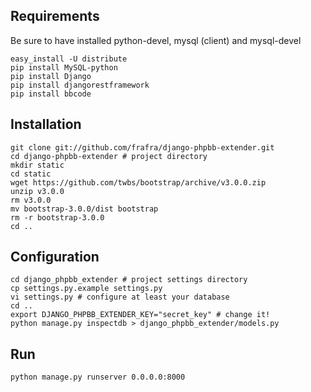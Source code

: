 Requirements
------------

Be sure to have installed python-devel, mysql (client) and mysql-devel

    easy_install -U distribute
    pip install MySQL-python
    pip install Django
    pip install djangorestframework
    pip install bbcode

Installation
------------

    git clone git://github.com/frafra/django-phpbb-extender.git
    cd django-phpbb-extender # project directory
    mkdir static
    cd static
    wget https://github.com/twbs/bootstrap/archive/v3.0.0.zip
    unzip v3.0.0
    rm v3.0.0
    mv bootstrap-3.0.0/dist bootstrap
    rm -r bootstrap-3.0.0
    cd ..

Configuration
-------------
    
    cd django_phpbb_extender # project settings directory
    cp settings.py.example settings.py
    vi settings.py # configure at least your database
    cd ..
    export DJANGO_PHPBB_EXTENDER_KEY="secret_key" # change it!
    python manage.py inspectdb > django_phpbb_extender/models.py

Run
---

    python manage.py runserver 0.0.0.0:8000
